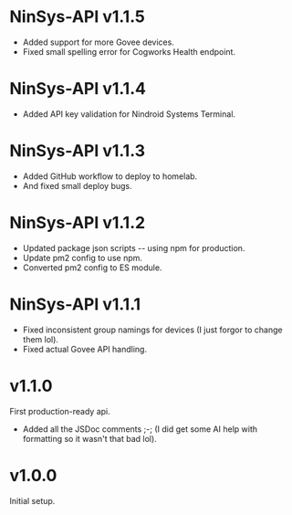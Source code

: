 # NinSys-API v1.1.5
- Added support for more Govee devices.
- Fixed small spelling error for Cogworks Health endpoint.

# NinSys-API v1.1.4
- Added API key validation for Nindroid Systems Terminal.

# NinSys-API v1.1.3
- Added GitHub workflow to deploy to homelab.
- And fixed small deploy bugs.

# NinSys-API v1.1.2
- Updated package json scripts -- using npm for production.
- Update pm2 config to use npm.
- Converted pm2 config to ES module.

# NinSys-API v1.1.1
- Fixed inconsistent group namings for devices (I just forgor to change them lol).
- Fixed actual Govee API handling.

# v1.1.0
First production-ready api.
- Added all the JSDoc comments ;-; (I did get some AI help with formatting so it wasn't that bad lol).

# v1.0.0
Initial setup.